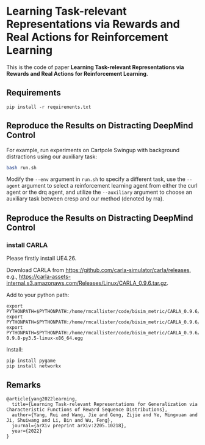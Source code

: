 # Learning Task-relevant Representations via Rewards and Real Actions for Reinforcement Learning


This is the code of paper **Learning Task-relevant Representations via Rewards and Real Actions for Reinforcement Learning**.


## Requirements

```
pip install -r requirements.txt
```

## Reproduce the Results on Distracting DeepMind Control

For example, run experiments on Cartpole Swingup with background distractions using our auxiliary task:

``` bash
bash run.sh
```

Modify the `--env` argument in `run.sh` to specify a different task, use the `--agent` argument to select a reinforcement learning agent from either the curl agent or the drq agent, and utilize the `--auxiliary` argument to choose an auxiliary task between cresp and our method (denoted by rra).

## Reproduce the Results on Distracting DeepMind Control
### install CARLA
Please firstly install UE4.26.

Download CARLA from https://github.com/carla-simulator/carla/releases, e.g., https://carla-assets-internal.s3.amazonaws.com/Releases/Linux/CARLA_0.9.6.tar.gz.

Add to your python path:
```
export PYTHONPATH=$PYTHONPATH:/home/rmcallister/code/bisim_metric/CARLA_0.9.6/PythonAPI
export PYTHONPATH=$PYTHONPATH:/home/rmcallister/code/bisim_metric/CARLA_0.9.6/PythonAPI/carla
export PYTHONPATH=$PYTHONPATH:/home/rmcallister/code/bisim_metric/CARLA_0.9.6/PythonAPI/carla/dist/carla-0.9.8-py3.5-linux-x86_64.egg
```

Install:
```
pip install pygame
pip install networkx
```





## Remarks

```
@article{yang2022learning,
  title={Learning Task-relevant Representations for Generalization via Characteristic Functions of Reward Sequence Distributions},
  author={Yang, Rui and Wang, Jie and Geng, Zijie and Ye, Mingxuan and Ji, Shuiwang and Li, Bin and Wu, Feng},
  journal={arXiv preprint arXiv:2205.10218},
  year={2022}
}
```
